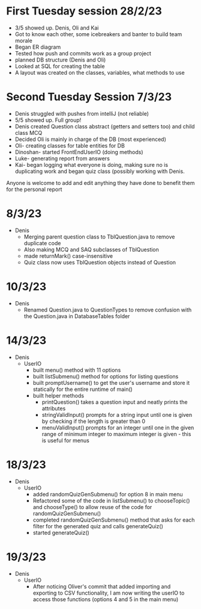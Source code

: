 # First Tuesday session 28/2/23
- 3/5 showed up. Denis, Oli and Kai
- Got to know each other, some icebreakers and banter to build team morale 
- Began ER diagram
- Tested how push and commits work as a group project
- planned DB structure (Denis and Oli)
- Looked at SQL for creating the table 
- A layout was created on the classes, variables, what methods to use

# Second Tuesday Session 7/3/23
- Denis struggled with pushes from intelliJ (not reliable)
- 5/5 showed up. Full group!
- Denis created Question class abstract (getters and setters too) and child class MCQ
- Decided Oli is mainly in charge of the DB (most experienced)
- Oli- creating classes for table entities for DB
- Dinoshan- started FrontEndUserIO (doing methods)
- Luke- generating report from answers
- Kai- began logging what everyone is doing, making sure no is duplicating work and began quiz class (possibly working with Denis.

Anyone is welcome to add and edit anything they have done to benefit them for the personal report 

# 8/3/23
- Denis
    - Merging parent question class to TblQuestion.java to remove duplicate code
    - Also making MCQ and SAQ subclasses of TblQuestion
    - made returnMark() case-insensitive
    - Quiz class now uses TblQuestion objects instead of Question

# 10/3/23
- Denis
  - Renamed Question.java to QuestionTypes to remove confusion with the Question.java in DatabaseTables folder

# 14/3/23
- Denis
  - UserIO
    - built menu() method with 11 options
    - built listSubmenu() method for options for listing questions
    - built promptUsername() to get the user's username and store it statically for the entire runtime of main()
    - built helper methods
      - printQuestion() takes a question input and neatly prints the attributes
      - stringValidInput() prompts for a string input until one is given by checking if the length is greater than 0
      - menuValidInput() prompts for an integer until one in the given range of minimum integer to maximum integer is given - this is useful for menus

# 18/3/23
- Denis
  - UserIO
    - added randomQuizGenSubmenu() for option 8 in main menu
    - Refactored some of the code in listSubmenu() to chooseTopic() and chooseType() to allow reuse of the code for randomQuizGenSubmenu()
    - completed randomQuizGenSubmenu() method that asks for each filter for the generated quiz and calls generateQuiz()
    - started generateQuiz()

# 19/3/23
- Denis
  - UserIO
    - After noticing Oliver's commit that added importing and exporting to CSV functionality, I am now writing the userIO to access those functions (options 4 and 5 in the main menu)